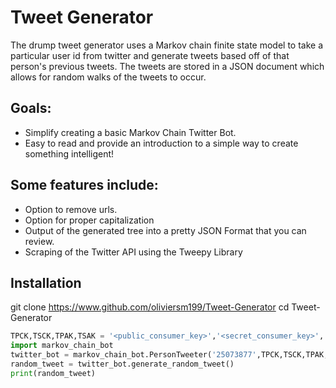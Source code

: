 # Tweet Generator
The drump tweet generator uses a Markov chain finite state model to take a
particular user id from twitter and generate tweets based off of that person's
previous tweets. The tweets are stored in a JSON document which allows for random
walks of the tweets to occur.

## Goals:

- Simplify creating a basic Markov Chain Twitter Bot.
- Easy to read and provide an introduction to a simple way to create something intelligent!

## Some features include:

- Option to remove urls.
- Option for proper capitalization
- Output of the generated tree into a pretty JSON Format that you can review.
- Scraping of the Twitter API using the Tweepy Library



## Installation

git clone https://www.github.com/oliviersm199/Tweet-Generator
cd Tweet-Generator

```python
TPCK,TSCK,TPAK,TSAK = '<public_consumer_key>','<secret_consumer_key>','<public_access_key>','<secret_access_key>'
import markov_chain_bot
twitter_bot = markov_chain_bot.PersonTweeter('25073877',TPCK,TSCK,TPAK,TSAK)
random_tweet = twitter_bot.generate_random_tweet()
print(random_tweet)
```

